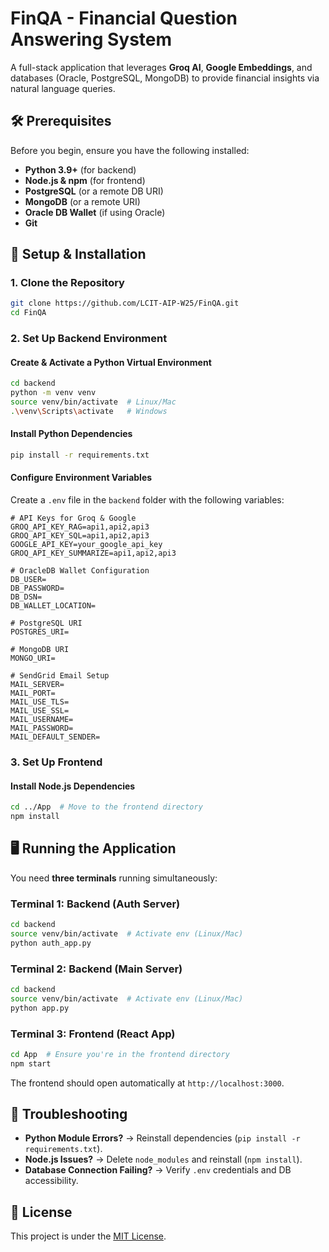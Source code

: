 # FinQA - Financial Question Answering System  

A full-stack application that leverages **Groq AI**, **Google Embeddings**, and databases (Oracle, PostgreSQL, MongoDB) to provide financial insights via natural language queries.  

## 🛠 Prerequisites  
Before you begin, ensure you have the following installed:  
- **Python 3.9+** (for backend)  
- **Node.js & npm** (for frontend)  
- **PostgreSQL** (or a remote DB URI)  
- **MongoDB** (or a remote URI)  
- **Oracle DB Wallet** (if using Oracle)  
- **Git**  

## 🚀 Setup & Installation  

### 1. Clone the Repository  
```sh
git clone https://github.com/LCIT-AIP-W25/FinQA.git
cd FinQA
```

### 2. Set Up Backend Environment  
#### Create & Activate a Python Virtual Environment  
```sh
cd backend
python -m venv venv
source venv/bin/activate  # Linux/Mac
.\venv\Scripts\activate   # Windows
```

#### Install Python Dependencies  
```sh
pip install -r requirements.txt
```

#### Configure Environment Variables  
Create a `.env` file in the `backend` folder with the following variables:  
```env
# API Keys for Groq & Google
GROQ_API_KEY_RAG=api1,api2,api3
GROQ_API_KEY_SQL=api1,api2,api3
GOOGLE_API_KEY=your_google_api_key
GROQ_API_KEY_SUMMARIZE=api1,api2,api3

# OracleDB Wallet Configuration
DB_USER=
DB_PASSWORD=
DB_DSN=
DB_WALLET_LOCATION=

# PostgreSQL URI
POSTGRES_URI=

# MongoDB URI
MONGO_URI=

# SendGrid Email Setup
MAIL_SERVER=
MAIL_PORT=
MAIL_USE_TLS=
MAIL_USE_SSL=
MAIL_USERNAME=
MAIL_PASSWORD=
MAIL_DEFAULT_SENDER=
```

### 3. Set Up Frontend  
#### Install Node.js Dependencies  
```sh
cd ../App  # Move to the frontend directory
npm install
```

## 🖥 Running the Application  
You need **three terminals** running simultaneously:  

### Terminal 1: Backend (Auth Server)  
```sh
cd backend
source venv/bin/activate  # Activate env (Linux/Mac)
python auth_app.py
```

### Terminal 2: Backend (Main Server)  
```sh
cd backend
source venv/bin/activate  # Activate env (Linux/Mac)
python app.py
```

### Terminal 3: Frontend (React App)  
```sh
cd App  # Ensure you're in the frontend directory
npm start
```

The frontend should open automatically at `http://localhost:3000`.  

## 🔧 Troubleshooting  
- **Python Module Errors?** → Reinstall dependencies (`pip install -r requirements.txt`).  
- **Node.js Issues?** → Delete `node_modules` and reinstall (`npm install`).  
- **Database Connection Failing?** → Verify `.env` credentials and DB accessibility.  

## 📜 License  
This project is under the [MIT License](LICENSE).  

